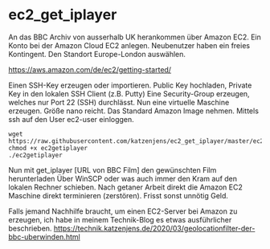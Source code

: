# ec2_get_iplayer

An das BBC Archiv von ausserhalb UK herankommen über Amazon EC2.
Ein Konto bei der Amazon Cloud EC2 anlegen. Neubenutzer haben ein freies Kontingent.
Den Standort Europe-London auswählen.

https://aws.amazon.com/de/ec2/getting-started/

Einen SSH-Key erzeugen oder importieren. Public Key hochladen, Private Key in den lokalen SSH Client (z.B. Putty)
Eine Security-Group erzeugen, welches nur Port 22 (SSH) durchlässt.
Nun eine virtuelle Maschine erzeugen. Größe nano reicht. Das Standard Amazon Image nehmen.
Mittels ssh auf den User ec2-user einloggen.
````
wget https://raw.githubusercontent.com/katzenjens/ec2_get_iplayer/master/ec2getiplayer
chmod +x ec2getiplayer
./ec2getiplayer
````
Nun mit
get_iplayer [URL von BBC Film] 
den gewünschten Film herunterladen
Über WinSCP oder was auch immer den Kram auf den lokalen Rechner schieben.
Nach getaner Arbeit direkt die Amazon EC2 Maschine direkt terminieren (zerstören). Frisst sonst unnötig Geld.

Falls jemand Nachhilfe braucht, um einen EC2-Server bei Amazon zu erzeugen, ich habe in meinem Technik-Blog es etwas ausführlicher beschrieben. https://technik.katzenjens.de/2020/03/geolocationfilter-der-bbc-uberwinden.html

